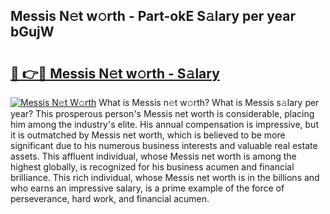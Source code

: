 ## Messis N𝚎t w𝚘rth - Part-okE S𝚊lary per year bGujW

# <h2><a href="http://gc21vt.nevu.top/?p=Messis">🔗 👉🔴 Messis N𝚎t w𝚘rth - S𝚊lary</a></h2>

[![Messis N𝚎t W𝚘rth](https://i.imgur.com/Oavwk0R.jpeg)](http://gc21vt.nevu.top/?p=Messis)
What is Messis n𝚎t w𝚘rth? What is Messis s𝚊lary per year?
This prosperous person's Messis net worth is considerable, placing him among the industry's elite. His annual compensation is impressive, but it is outmatched by Messis net worth, which is believed to be more significant due to his numerous business interests and valuable real estate assets. This affluent individual, whose Messis net worth is among the highest globally, is recognized for his business acumen and financial brilliance. This rich individual, whose Messis net worth is in the billions and who earns an impressive salary, is a prime example of the force of perseverance, hard work, and financial acumen.

